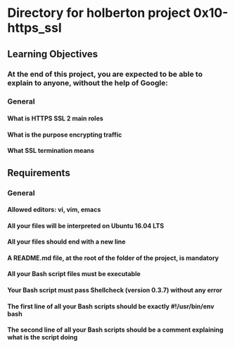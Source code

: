 # Directory for holberton project 0x10-https_ssl
## Learning Objectives
### At the end of this project, you are expected to be able to explain to anyone, without the help of Google:

### General
#### What is HTTPS SSL 2 main roles
#### What is the purpose encrypting traffic
#### What SSL termination means
## Requirements
### General
#### Allowed editors: vi, vim, emacs
#### All your files will be interpreted on Ubuntu 16.04 LTS
#### All your files should end with a new line
#### A README.md file, at the root of the folder of the project, is mandatory
#### All your Bash script files must be executable
#### Your Bash script must pass Shellcheck (version 0.3.7) without any error
#### The first line of all your Bash scripts should be exactly #!/usr/bin/env bash
#### The second line of all your Bash scripts should be a comment explaining what is the script doing
